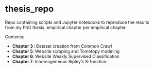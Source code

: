# thesis_repo
Repo containing scripts and Jupyter notebooks to reproduce the results from my PhD thesis, empirical chapter per empirical chapter. 

Contents: 

<ul>
	<li> <b>Chapter 3 </b>: Dataset creation from Common Crawl 
	<li> <b>Chapter 5</b>: Website scraping and Tomotopy modeling 
	<li> <b>Chapter 6</b>: Website Weakly Supervised Classification
	<li> <b>Chapter 7</b>: Inhomogeneous Ripley's K-function 
  </ul>
